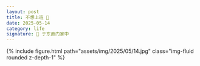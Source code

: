 ```yaml
---
layout: post
title: 不想上班 🐷
date: 2025-05-14
category: life 
signature: 🌛 于东直门家中
---
```


<div class="row justify-content-sm-center">
    <div class="col-sm-8 mt-3 mt-md-0">
        {% include figure.html path="assets/img/2025/05/14.jpg" class="img-fluid rounded z-depth-1" %}
    </div>
</div>